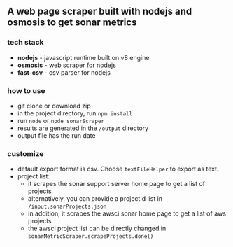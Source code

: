 ## A web page scraper built with nodejs and osmosis to get sonar metrics

### tech stack
* **nodejs** - javascript runtime built on v8 engine
* **osmosis** - web scraper for nodejs
* **fast-csv** - csv parser for nodejs

### how to use
* git clone or download zip
* in the project directory, run `npm install`
* run `node` or `node sonarScraper`
* results are generated in the `/output` directory
* output file has the run date

### customize
* default export format is csv. Choose `textFileHelper` to export as text.
* project list:
    * it scrapes the sonar support server home page to get a list of projects
    * alternatively, you can provide a projectId list in `/input.sonarProjects.json`
    * in addition, it scrapes the awsci sonar home page to get a list of aws projects
    * the awsci project list can be directly changed in `sonarMetricScraper.scrapeProjects.done()`
